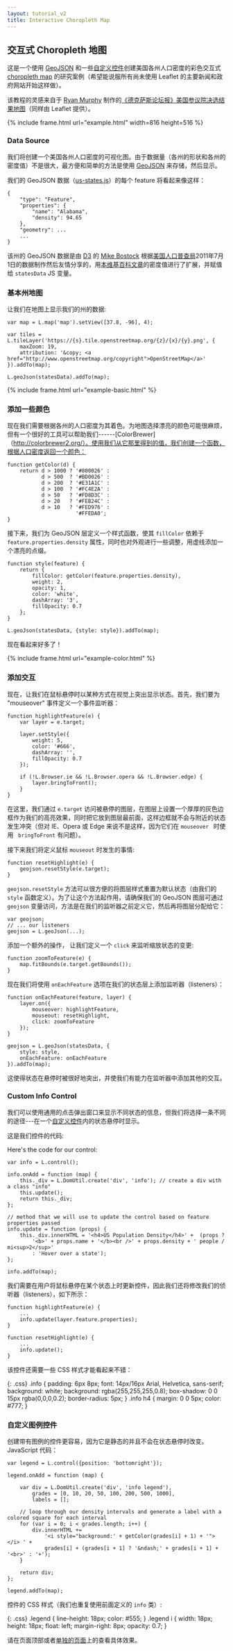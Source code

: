 ```yaml
---
layout: tutorial_v2
title: Interactive Choropleth Map
---
```


## 交互式 Choropleth 地图

这是一个使用 [GeoJSON](.../geojson/) 和一些[自定义控件](/reference.html#control)创建美国各州人口密度的彩色交互式 [choropleth map](http://en.wikipedia.org/wiki/Choropleth_map) 的研究案例（希望能说服所有尚未使用 Leaflet 的主要新闻和政府网站开始这样做）。

该教程的灵感来自于 [Ryan Murphy](http://www.texastribune.org/about/staff/ryan-murphy/) 制作的[《德克萨斯论坛报》美国参议院决选结果地图](http://www.texastribune.org/library/data/us-senate-runoff-results-map/)（同样由 Leaflet 提供）。

{% include frame.html url="example.html" width=816 height=516 %}

### Data Source

我们将创建一个美国各州人口密度的可视化图。由于数据量（各州的形状和各州的密度值）不是很大，最方便和简单的方法是使用 [GeoJSON](../geojson/) 来存储，然后显示。

我们的 GeoJSON 数据（[us-states.js](us-states.js)）的每个 feature 将看起来像这样：

	{
		"type": "Feature",
		"properties": {
			"name": "Alabama",
			"density": 94.65
		},
		"geometry": ...
		...
	}

该州的 GeoJSON 数据是由 [D3](http://d3js.org/) 的 [Mike Bostock](http://bost.ocks.org/mike) 根据[美国人口普查局](http://www.census.gov/)2011年7月1日的数据制作然后友情分享的，用[本维基百科文章](http://en.wikipedia.org/wiki/List_of_U.S._states_by_population_density)的密度值进行了扩展，并赋值给 `statesData` JS 变量。

### 基本州地图

让我们在地图上显示我们的州的数据:

	var map = L.map('map').setView([37.8, -96], 4);

	var tiles = L.tileLayer('https://{s}.tile.openstreetmap.org/{z}/{x}/{y}.png', {
		maxZoom: 19,
		attribution: '&copy; <a href="http://www.openstreetmap.org/copyright">OpenStreetMap</a>'
	}).addTo(map);

	L.geoJson(statesData).addTo(map);

{% include frame.html url="example-basic.html" %}


### 添加一些颜色

现在我们需要根据各州的人口密度为其着色。为地图选择漂亮的颜色可能很麻烦，但有一个很好的工具可以帮助我们------[ColorBrewer]（http://colorbrewer2.org/）。使用我们从它那里得到的值，我们创建一个函数，根据人口密度返回一个颜色：

	function getColor(d) {
		return d > 1000 ? '#800026' :
		       d > 500  ? '#BD0026' :
		       d > 200  ? '#E31A1C' :
		       d > 100  ? '#FC4E2A' :
		       d > 50   ? '#FD8D3C' :
		       d > 20   ? '#FEB24C' :
		       d > 10   ? '#FED976' :
		                  '#FFEDA0';
	}

接下来，我们为 GeoJSON 层定义一个样式函数，使其 `fillColor` 依赖于 `feature.properties.density` 属性，同时也对外观进行一些调整，用虚线添加一个漂亮的点缀。

	function style(feature) {
		return {
			fillColor: getColor(feature.properties.density),
			weight: 2,
			opacity: 1,
			color: 'white',
			dashArray: '3',
			fillOpacity: 0.7
		};
	}

	L.geoJson(statesData, {style: style}).addTo(map);

现在看起来好多了！

{% include frame.html url="example-color.html" %}


### 添加交互

现在，让我们在鼠标悬停时以某种方式在视觉上突出显示状态。首先，我们要为 "mouseover" 事件定义一个事件监听器：

	function highlightFeature(e) {
		var layer = e.target;

		layer.setStyle({
			weight: 5,
			color: '#666',
			dashArray: '',
			fillOpacity: 0.7
		});

		if (!L.Browser.ie && !L.Browser.opera && !L.Browser.edge) {
			layer.bringToFront();
		}
	}

在这里，我们通过 `e.target` 访问被悬停的图层，在图层上设置一个厚厚的灰色边框作为我们的高亮效果，同时把它放到图层最前面，这样边框就不会与附近的状态发生冲突（但对 IE、Opera 或 Edge 来说不是这样，因为它们在 `mouseover ` 时使用 ` bringToFront` 有问题）。

接下来我们将定义鼠标 `mouseout` 时发生的事情:

	function resetHighlight(e) {
		geojson.resetStyle(e.target);
	}

`geojson.resetStyle` 方法可以很方便的将图层样式重置为默认状态（由我们的 `style` 函数定义）。为了让这个方法起作用，请确保我们的 GeoJSON 图层可通过 `geojson` 变量访问，方法是在我们的监听器之前定义它，然后再将图层分配给它：

	var geojson;
	// ... our listeners
	geojson = L.geoJson(...);

添加一个额外的操作， 让我们定义一个 `click` 来监听缩放状态的变更:

	function zoomToFeature(e) {
		map.fitBounds(e.target.getBounds());
	}

现在我们将使用 `onEachFeature` 选项在我们的状态层上添加监听器（listeners）：

	function onEachFeature(feature, layer) {
		layer.on({
			mouseover: highlightFeature,
			mouseout: resetHighlight,
			click: zoomToFeature
		});
	}

	geojson = L.geoJson(statesData, {
		style: style,
		onEachFeature: onEachFeature
	}).addTo(map);

这使得状态在悬停时被很好地突出，并使我们有能力在监听器中添加其他的交互。

### Custom Info Control

我们可以使用通用的点击弹出窗口来显示不同状态的信息，但我们将选择一条不同的途径---在一个[自定义控件](/reference.html#control)内的状态悬停时显示。

这是我们控件的代码:

Here's the code for our control:

	var info = L.control();

	info.onAdd = function (map) {
		this._div = L.DomUtil.create('div', 'info'); // create a div with a class "info"
		this.update();
		return this._div;
	};

	// method that we will use to update the control based on feature properties passed
	info.update = function (props) {
		this._div.innerHTML = '<h4>US Population Density</h4>' +  (props ?
			'<b>' + props.name + '</b><br />' + props.density + ' people / mi<sup>2</sup>'
			: 'Hover over a state');
	};

	info.addTo(map);

我们需要在用户将鼠标悬停在某个状态上时更新控件，因此我们还将修改我们的侦听器（listeners），如下所示：

	function highlightFeature(e) {
		...
		info.update(layer.feature.properties);
	}

	function resetHighlight(e) {
		...
		info.update();
	}

该控件还需要一些 CSS 样式才能看起来不错：

{: .css}
	.info {
		padding: 6px 8px;
		font: 14px/16px Arial, Helvetica, sans-serif;
		background: white;
		background: rgba(255,255,255,0.8);
		box-shadow: 0 0 15px rgba(0,0,0,0.2);
		border-radius: 5px;
	}
	.info h4 {
		margin: 0 0 5px;
		color: #777;
	}

### 自定义图例控件

创建带有图例的控件更容易，因为它是静态的并且不会在状态悬停时改变。JavaScript 代码：

	var legend = L.control({position: 'bottomright'});

	legend.onAdd = function (map) {

		var div = L.DomUtil.create('div', 'info legend'),
			grades = [0, 10, 20, 50, 100, 200, 500, 1000],
			labels = [];

		// loop through our density intervals and generate a label with a colored square for each interval
		for (var i = 0; i < grades.length; i++) {
			div.innerHTML +=
				'<i style="background:' + getColor(grades[i] + 1) + '"></i> ' +
				grades[i] + (grades[i + 1] ? '&ndash;' + grades[i + 1] + '<br>' : '+');
		}

		return div;
	};

	legend.addTo(map);

控件的 CSS 样式（我们也重复使用前面定义的 `info` 类）:

{: .css}
	.legend {
		line-height: 18px;
		color: #555;
	}
	.legend i {
		width: 18px;
		height: 18px;
		float: left;
		margin-right: 8px;
		opacity: 0.7;
	}

请在页面顶部或者[单独的页面](example.html)上的查看具体效果。
